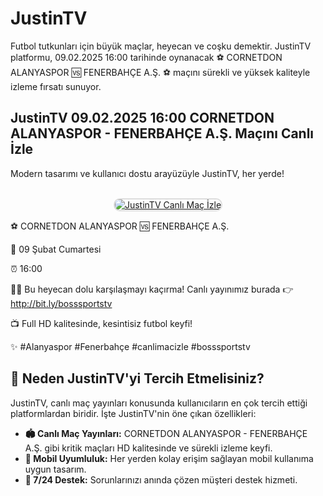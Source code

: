 <h1>JustinTV</h1>
<p>Futbol tutkunları için büyük maçlar, heyecan ve coşku demektir. JustinTV platformu, 09.02.2025 16:00 tarihinde oynanacak ⚽️ CORNETDON ALANYASPOR 🆚 FENERBAHÇE A.Ş. ⚽️ maçını sürekli ve yüksek kaliteyle izleme fırsatı sunuyor.</p>

<h2>JustinTV 09.02.2025 16:00 CORNETDON ALANYASPOR - FENERBAHÇE A.Ş. Maçını Canlı İzle</h2>
<p>Modern tasarımı ve kullanıcı dostu arayüzüyle JustinTV, her yerde!</p>

<center>
  <br>
  <a href="https://bit.ly/bosssportstv" title="JustinTV Giriş">
    <img src="https://i.ibb.co/5K7Ks6w/zzzz3.gif" alt="JustinTV Canlı Maç İzle" style="max-width:100%; border:2px solid #ddd; border-radius:10px;">
  </a>
</center>

<p>⚽️ CORNETDON ALANYASPOR 🆚 FENERBAHÇE A.Ş.</p>
<p>📅 09 Şubat Cumartesi</p>
<p>⏰ 16:00</p>
<p>🔴🔶 Bu heyecan dolu karşılaşmayı kaçırma! Canlı yayınımız burada 👉 <a href="http://bit.ly/bosssportstv">http://bit.ly/bosssportstv</a></p>
<p>📺 Full HD kalitesinde, kesintisiz futbol keyfi!</p>
<p>✨ #Alanyaspor #Fenerbahçe #canlimacizle #bosssportstv</p>

<h2>🌟 Neden JustinTV'yi Tercih Etmelisiniz?</h2>
<p>JustinTV, canlı maç yayınları konusunda kullanıcıların en çok tercih ettiği platformlardan biridir. İşte JustinTV'nin öne çıkan özellikleri:</p>

<ul>
  <li><strong>🏟 Canlı Maç Yayınları:</strong> CORNETDON ALANYASPOR - FENERBAHÇE A.Ş. gibi kritik maçları HD kalitesinde ve sürekli izleme keyfi.</li>
  <li><strong>📱 Mobil Uyumluluk:</strong> Her yerden kolay erişim sağlayan mobil kullanıma uygun tasarım.</li>
  <li><strong>💬 7/24 Destek:</strong> Sorunlarınızı anında çözen müşteri destek hizmeti.</li>
</ul>

